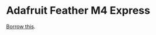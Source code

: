 # Adafruit Feather M4 Express
[Borrow this](../../../../issues/new?title=Borrow%20request&body=Adafruit%20Feather%20M4%20Express,%20for%202%20weeks.&labels=new).
